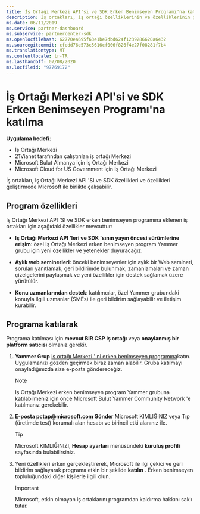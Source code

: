 ```yaml
---
title: İş Ortağı Merkezi API'si ve SDK Erken Benimseyen Programı'na katılma
description: İş ortakları, iş ortağı özelliklerinin ve özelliklerinin geliştirilmesi konusunda Microsoft ile birlikte çalışabilir.
ms.date: 06/11/2019
ms.service: partner-dashboard
ms.subservice: partnercenter-sdk
ms.openlocfilehash: 62770ea695f63e1be7dbd624f1239286620a6432
ms.sourcegitcommit: cfedd76e573c5616cf006f826f4e27f08281f7b4
ms.translationtype: MT
ms.contentlocale: tr-TR
ms.lasthandoff: 07/08/2020
ms.locfileid: "97769172"
---
```

# <a name="join-the-partner-center-api-and-sdk-early-adopter-program"></a>İş Ortağı Merkezi API'si ve SDK Erken Benimseyen Programı'na katılma

**Uygulama hedefi:**

- İş Ortağı Merkezi
- 21Vianet tarafından çalıştırılan iş ortağı Merkezi
- Microsoft Bulut Almanya için İş Ortağı Merkezi
- Microsoft Cloud for US Government için İş Ortağı Merkezi

İş ortakları, Iş Ortağı Merkezi API 'SI ve SDK özellikleri ve özellikleri geliştirmede Microsoft ile birlikte çalışabilir.

## <a name="program-features"></a>Program özellikleri

Iş Ortağı Merkezi API 'SI ve SDK erken benimseyen programına eklenen iş ortakları için aşağıdaki özellikler mevcuttur:

- **Iş Ortağı Merkezi API 'leri ve SDK 'sının yayın öncesi sürümlerine erişim**: özel Iş Ortağı Merkezi erken benimseyen program Yammer grubu için yeni özellikler ve yetenekler duyuracağız.

- **Aylık web seminerleri**: önceki benimseyenler için aylık bir Web semineri, soruları yanıtlamak, geri bildirimde bulunmak, zamanlamaları ve zaman çizelgelerini paylaşmak ve yeni özellikler için destek sağlamak üzere yürütülür.

- **Konu uzmanlarından destek**: katılımcılar, özel Yammer grubundaki konuyla ilgili uzmanlar (SMEs) ile geri bildirim sağlayabilir ve iletişim kurabilir.

## <a name="join-the-program"></a>Programa katılarak

Programa katılması için **mevcut BIR CSP iş ortağı** veya **onaylanmış bir platform satıcısı** olmanız gerekir.

1. **Yammer Grup** [iş ortağı Merkezi ' ni erken benimseyen programına](https://www.yammer.com/cloudpartnercommunity/#/threads/inGroup?type=in_group&feedId=5944712&view=all)katın. Uygulamanızı gözden geçirmek biraz zaman alabilir. Gruba katılmayı onayladığınızda size e-posta göndereceğiz.

   > [!NOTE]
   > Iş Ortağı Merkezi erken benimseyen program Yammer grubuna katılabilmeniz için önce Microsoft Bulut Yammer Community Network 'e katılmanız gerekebilir.

2. **E-posta [pctap@microsoft.com](mailto:pctap@microsoft.com) Gönder** Microsoft KIMLIĞINIZ veya Tıp (üretimde test) korumalı alan hesabı ve birincil etki alanınız ile.

   > [!TIP]
   > Microsoft KIMLIĞINIZI, **Hesap ayarları** menüsündeki **kuruluş profili** sayfasında bulabilirsiniz.

3. Yeni özellikleri erken gerçekleştirerek, Microsoft ile ilgi çekici ve geri bildirim sağlayarak programa etkin bir şekilde **katılın** . Erken benimseyen topluluğundaki diğer kişilerle ilgili olun.

   > [!IMPORTANT]
   > Microsoft, etkin olmayan iş ortaklarını programdan kaldırma hakkını saklı tutar.
